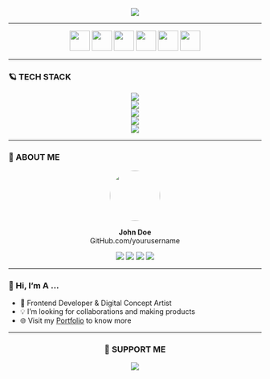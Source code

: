 <!-- Typing + Slow Deleting Effect with Quotes (Fira Code Font) -->
<p align="center">
  <a href="#">
    <img src="https://readme-typing-svg.demolab.com?font=Fira+Code&weight=400&size=22&duration=5500&pause=1000&color=9B72FF&center=true&vCenter=true&width=800&lines=%22Learning%2C+Living%2C+and+Leveling+up.%22&letterSpacing=2" />
  </a>
</p>







---

<!-- Social Links -->
<p align="center">
  <a href="https://linkedin.com/in/yourusername"><img src="https://skillicons.dev/icons?i=linkedin" width="40"/></a>
  <a href="mailto:yourmail@gmail.com"><img src="https://skillicons.dev/icons?i=gmail" width="40"/></a>
  <a href="https://x.com/yourusername"><img src="https://skillicons.dev/icons?i=twitter" width="40"/></a>
  <a href="https://instagram.com/yourusername"><img src="https://skillicons.dev/icons?i=instagram" width="40"/></a>
  <a href="#"><img src="https://skillicons.dev/icons?i=figma" width="40"/></a>
  <a href="https://codepen.io/yourusername"><img src="https://skillicons.dev/icons?i=codepen" width="40"/></a>
</p>

---

<!-- Tech Stack -->
<h3>🪐 TECH STACK</h3>

<p align="center">
  <img src="https://skillicons.dev/icons?i=css,js,react,nextjs,nodejs" />
  <br/>
  <img src="https://skillicons.dev/icons?i=contentful,graphql" />
  <br/>
  <img src="https://skillicons.dev/icons?i=figma,ps,ai" />
  <br/>
  <img src="https://skillicons.dev/icons?i=github,git,netlify" />
  <br/>
  <img src="https://skillicons.dev/icons?i=c,cpp" />
</p>

---

<!-- About Me -->
<h3>👾 ABOUT ME</h3>

<p align="center">
  <img src="https://avatars.githubusercontent.com/u/00000000?v=4" width="100px" style="border-radius:50%"/>
</p>

<p align="center">
  <b>John Doe</b><br/>
  GitHub.com/yourusername
</p>

<p align="center">
  <img src="https://img.shields.io/badge/Followers-277-blue?style=for-the-badge"/>
  <img src="https://img.shields.io/badge/Repos-47-pink?style=for-the-badge"/>
  <img src="https://img.shields.io/badge/Stars-435-orange?style=for-the-badge"/>
  <img src="https://img.shields.io/badge/Commits-1216-green?style=for-the-badge"/>
</p>

---

### 👋 Hi, I’m A ...
- 🚀 Frontend Developer & Digital Concept Artist  
- 💡 I’m looking for collaborations and making products  
- 🌐 Visit my [Portfolio](https://yourportfolio.com) to know more  

---

<!-- Support -->
<h3 align="center">💜 SUPPORT ME</h3>

<p align="center">
  <a href="https://ko-fi.com/yourusername">
    <img src="https://ko-fi.com/img/githubbutton_sm.svg" />
  </a>
</p>
